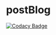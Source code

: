 # postBlog
[![Codacy Badge](https://api.codacy.com/project/badge/Grade/21c5f98f10364f089fc51db93a44c3fe)](https://app.codacy.com/gh/nosfairal/postBlog?utm_source=github.com&utm_medium=referral&utm_content=nosfairal/postBlog&utm_campaign=Badge_Grade_Settings)